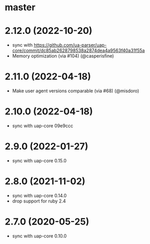 # master

# 2.12.0 (2022-10-20)

  * sync with https://github.com/ua-parser/uap-core/commit/dc85ab2628798538a2874dea4a9563f40a31f55a
  * Memory optimization (via #104) (@casperisfine)

# 2.11.0 (2022-04-18)
  * Make user agent versions comparable (via #68) (@misdoro)

# 2.10.0 (2022-04-18)
  * sync with uap-core 09e9ccc

# 2.9.0 (2022-01-27)
  * sync with uap-core 0.15.0

# 2.8.0 (2021-11-02)
  * sync with uap-core 0.14.0
  * drop support for ruby 2.4

# 2.7.0 (2020-05-25)
  * sync with uap-core 0.10.0
